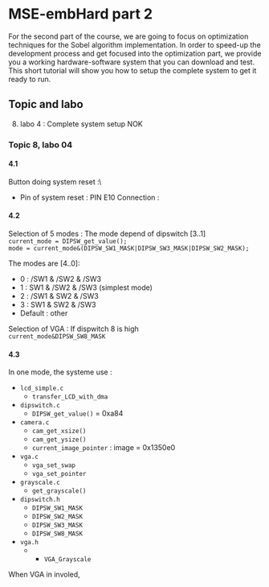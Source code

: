# MSE-embHard part 2
 For the second part of the course, we are going to focus on optimization techniques for the
 Sobel algorithm implementation.
 In order to speed-up the development process and get focused into the optimization part, we
 provide you a working hardware-software system that you can download and test.
 This short tutorial will show you how to setup the complete system to get it ready to run.
 ## Topic and labo
 8. labo 4 : Complete system setup NOK

### Topic 8, labo 04
#### 4.1
Button doing system reset :\
- Pin of system reset : PIN E10
Connection :
#### 4.2
Selection of 5 modes : The mode depend of dipswitch [3..1]\
```current_mode = DIPSW_get_value();```\
```mode = current_mode&(DIPSW_SW1_MASK|DIPSW_SW3_MASK|DIPSW_SW2_MASK);```

The modes are [4..0]:
- 0 : /SW1 & /SW2 & /SW3
- 1 : SW1 & /SW2 & /SW3 (simplest mode)
- 2 : /SW1 & SW2 & /SW3 
- 3 : SW1 & SW2 & /SW3
- Default : other 

Selection of VGA : If dispwitch 8 is high\
```current_mode&DIPSW_SW8_MASK```
#### 4.3
In one mode, the systeme use :
- ```lcd_simple.c```
  - ```transfer_LCD_with_dma```
- ```dipswitch.c```
    - ```DIPSW_get_value()``` = 0xa84
- ```camera.c```
    - ```cam_get_xsize()``` 
    - ```cam_get_ysize()``` 
    - ```current_image_pointer``` : image = 0x1350e0
- ```vga.c```
  - ```vga_set_swap```
  - ```vga_set_pointer```
- ```grayscale.c```
    - ```get_grayscale()```
- ```dipswitch.h```
  - ```DIPSW_SW1_MASK```
  - ```DIPSW_SW2_MASK```
  - ```DIPSW_SW3_MASK```
  - ```DIPSW_SW8_MASK```
- ```vga.h```
  - - ```VGA_Grayscale```

When VGA in involed, 
